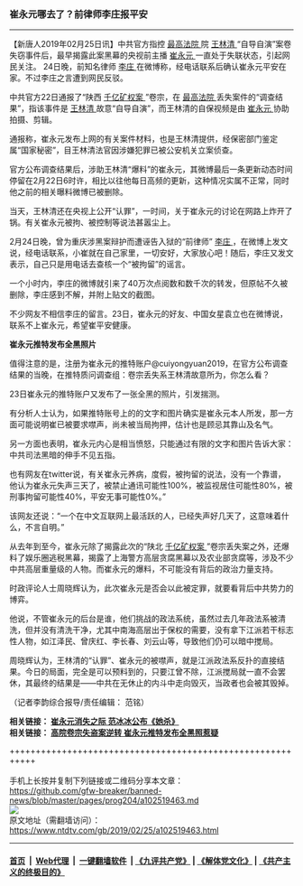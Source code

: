 ### 崔永元哪去了？前律师李庄报平安
------------------------

<div class="post_content">
 <p>
  【新唐人2019年02月25日讯】中共官方指控
  <a href="https://www.ntdtv.com/gb/最高法院.htm">
   最高法院
  </a>
  院
  <a href="https://www.ntdtv.com/gb/王林清.htm">
   王林清
  </a>
  “自导自演”案卷失窃事件后，最早揭露此案黑幕的央视前主播
  <a href="https://www.ntdtv.com/gb/崔永元.htm">
   崔永元
  </a>
  一直处于失联状态，引起网民关注。 24日晚，前知名律师
  <a href="https://www.ntdtv.com/gb/李庄.htm">
   李庄
  </a>
  在微博称，经电话联系后确认崔永元平安在家。不过李庄之言遭到网民反驳。
 </p>
 <p>
  中共官方22日通报了“陕西
  <a href="https://www.ntdtv.com/gb/406522.htm">
   千亿矿权案
  </a>
  ”卷宗，在
  <a href="https://www.ntdtv.com/gb/最高法院.htm">
   最高法院
  </a>
  丢失案件的“调查结果”，指该事件是
  <a href="https://www.ntdtv.com/gb/王林清.htm">
   王林清
  </a>
  故意“自导自演”，而王林清的自保视频是由
  <a href="https://www.ntdtv.com/gb/崔永元.htm">
   崔永元
  </a>
  协助拍摄、剪辑。
 </p>
 <p>
  通报称，崔永元发布上网的有关案件材料，也是王林清提供，经保密部门鉴定属“国家秘密”，目王林清法官因涉嫌犯罪已被公安机关立案侦查。
 </p>
 <p>
  官方公布调查结果后，涉助王林清“爆料”的崔永元，其微博最后一条更新动态时间停留在2月22日6时许，相比以往他每日高频的更新，这种情况实属不正常，同时他之前的相关曝料微博已被删除。
 </p>
 <p>
  当天，王林清还在央视上公开“认罪”，一时间，关于崔永元的讨论在网路上炸开了锅。有关崔永元被拘、被控制等说法甚嚣尘上。
 </p>
 <p>
  2月24日晚，曾为重庆涉黑案辩护而遭诬告入狱的“前律师”
  <a href="https://www.ntdtv.com/gb/李庄.htm">
   李庄
  </a>
  ，在微博上发文说，经电话联系，小崔就在自己家里，一切安好，大家放心吧！随后，李庄又发文表示，自己只是用电话去查核一个“被拘留”的谣言。
 </p>
 <p>
  一个小时内，李庄的微博就引来了40万次点阅数和数千次的转发，但原帖不久被删除，李庄感到不解，并附上贴文的截图。
 </p>
 <p>
  不少网友不相信李庄的留言。23日，崔永元的好友、中国女星袁立也在微博说，联系不上崔永元，希望崔平安健康。
 </p>
 <p>
  <strong>
   崔永元推特发布全黑照片
  </strong>
 </p>
 <p>
  值得注意的是，注册为崔永元的推特账户@cuiyongyuan2019，在官方公布调查结果的当晚，在推特质问调查组：卷宗丢失系王林清故意所为，你怎么看？
 </p>
 <p>
  23日崔永元的推特账户又发布了一张全黑的照片，引发揣测。
 </p>
 <p>
  有分析人士认为，如果推特账号上的的文字和图片确实是崔永元本人所发，那一方面可能说明崔已被要求噤声，尚未被当局拘押，估计也是顾忌其靠山及名气。
 </p>
 <p>
  另一方面也表明，崔永元内心是相当愤怒，只能通过有限的文字和图片告诉大家：中共司法黑暗的伸手不见五指。
 </p>
 <p>
  也有网友在twitter说，有关崔永元养病，度假，被拘留的说法，没有一个靠谱，他认为崔永元失声三天了，被禁止通讯可能性100%，被监视居住可能性80%，被刑事拘留可能性40%，平安无事可能性0%。”
 </p>
 <p>
  该网友还说：“一个在中文互联网上最活跃的人，已经失声好几天了，这意味着什么，不言自明。”
 </p>
 <p>
  从去年到至今，崔永元除了揭露此次的“陕北
  <a href="https://www.ntdtv.com/gb/406522.htm">
   千亿矿权案
  </a>
  ”卷宗丢失案之外，还爆料了娱乐圈逃税黑幕，揭露了上海警方高层贪腐黑幕以及农业部贪腐等，涉及不少中共高层重量级的人物。而崔永元的爆料，不可能没有背后的政治力量支持。
 </p>
 <p>
  时政评论人士周晓辉认为，此次崔永元是否会以此被定罪，就要看背后中共势力的博弈。
 </p>
 <p>
  他说，不管崔永元的后台是谁，他们挑战的政法系统，虽然过去几年政法系被清洗，但并没有清洗干净，尤其中南海高层出于保权的需要，没有拿下江派若干标志性人物，如江泽民、曾庆红、李长春、刘云山等，导致他们仍可以暗中搅局。
 </p>
 <p>
  周晓辉认为，王林清的“认罪”、崔永元的被噤声，就是江派政法系反扑的直接结果。今日的局面，完全是可以预料到的，只要江曾不除，江派搅局就一直不会罢休，其最终的结果是——中共在无休止的内斗中走向毁灭，当政者也会被其毁掉。
 </p>
 <p>
  （记者李韵综合报导/责任编辑： 范铭）
 </p>
 <p>
  <strong>
   相关链接：
   <a href="https://www.ntdtv.com/b5/2019/02/24/a102518847.html" rel="noopener" target="_blank">
    崔永元消失之际 范冰冰公布《她杀》
   </a>
  </strong>
  <br>
   <strong>
    相关链接：
    <a href="https://www.ntdtv.com/b5/2019/02/25/a102519293.html" rel="noopener" target="_blank">
     高院卷宗失盗案逆转 崔永元推特发布全黑照惹疑
    </a>
   </strong>
  </br>
 </p>
 <div class="single_ad">
 </div>
</div>

+++++++++++++++++++++++++++++++++++++++++++++++++++++++++++<br/><br/>
手机上长按并复制下列链接或二维码分享本文章：<br/>
https://github.com/gfw-breaker/banned-news/blob/master/pages/prog204/a102519463.md <br/>
<a href='https://github.com/gfw-breaker/banned-news/blob/master/pages/prog204/a102519463.md'><img src='https://github.com/gfw-breaker/banned-news/blob/master/pages/prog204/a102519463.md.png'/></a> <br/>
原文地址（需翻墙访问）：https://www.ntdtv.com/gb/2019/02/25/a102519463.html


------------------------
#### [首页](https://github.com/gfw-breaker/banned-news/blob/master/README.md) &nbsp;|&nbsp; [Web代理](https://github.com/labour-camp/helloworld) &nbsp;|&nbsp; [一键翻墙软件](https://github.com/gfw-breaker/nogfw/blob/master/README.md) &nbsp;| [《九评共产党》](https://github.com/gfw-breaker/9ping.md/blob/master/README.md#九评之一评共产党是什么) | [《解体党文化》](https://github.com/gfw-breaker/jtdwh.md/blob/master/README.md) | [《共产主义的终极目的》](https://github.com/gfw-breaker/gczydzjmd.md/blob/master/README.md)

